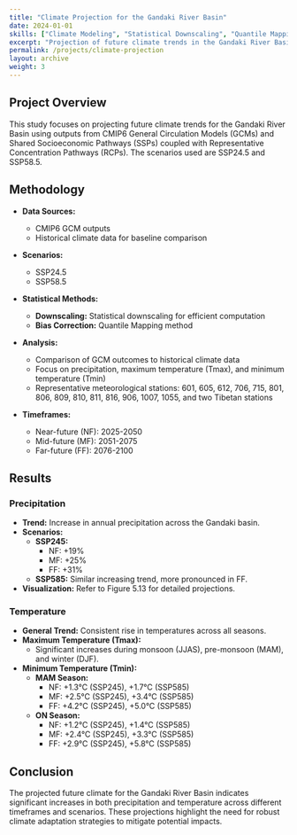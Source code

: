 ```yaml
---
title: "Climate Projection for the Gandaki River Basin"
date: 2024-01-01
skills: ["Climate Modeling", "Statistical Downscaling", "Quantile Mapping"]
excerpt: "Projection of future climate trends in the Gandaki River Basin using CMIP6 GCM outputs and SSP scenarios."
permalink: /projects/climate-projection
layout: archive
weight: 3
---
```


## Project Overview

This study focuses on projecting future climate trends for the Gandaki River Basin using outputs from CMIP6 General Circulation Models (GCMs) and Shared Socioeconomic Pathways (SSPs) coupled with Representative Concentration Pathways (RCPs). The scenarios used are SSP24.5 and SSP58.5. 

## Methodology

- **Data Sources:** 
  - CMIP6 GCM outputs
  - Historical climate data for baseline comparison

- **Scenarios:** 
  - SSP24.5 
  - SSP58.5

- **Statistical Methods:**
  - **Downscaling:** Statistical downscaling for efficient computation
  - **Bias Correction:** Quantile Mapping method

- **Analysis:**
  - Comparison of GCM outcomes to historical climate data
  - Focus on precipitation, maximum temperature (Tmax), and minimum temperature (Tmin)
  - Representative meteorological stations: 601, 605, 612, 706, 715, 801, 806, 809, 810, 811, 816, 906, 1007, 1055, and two Tibetan stations

- **Timeframes:**
  - Near-future (NF): 2025-2050
  - Mid-future (MF): 2051-2075
  - Far-future (FF): 2076-2100

## Results

### Precipitation
- **Trend:** Increase in annual precipitation across the Gandaki basin.
- **Scenarios:**
  - **SSP245:**
    - NF: +19%
    - MF: +25%
    - FF: +31%
  - **SSP585:** Similar increasing trend, more pronounced in FF.
- **Visualization:** Refer to Figure 5.13 for detailed projections.

### Temperature
- **General Trend:** Consistent rise in temperatures across all seasons.
- **Maximum Temperature (Tmax):**
  - Significant increases during monsoon (JJAS), pre-monsoon (MAM), and winter (DJF).
- **Minimum Temperature (Tmin):**
  - **MAM Season:**
    - NF: +1.3°C (SSP245), +1.7°C (SSP585)
    - MF: +2.5°C (SSP245), +3.4°C (SSP585)
    - FF: +4.2°C (SSP245), +5.0°C (SSP585)
  - **ON Season:**
    - NF: +1.2°C (SSP245), +1.4°C (SSP585)
    - MF: +2.4°C (SSP245), +3.3°C (SSP585)
    - FF: +2.9°C (SSP245), +5.8°C (SSP585)

## Conclusion

The projected future climate for the Gandaki River Basin indicates significant increases in both precipitation and temperature across different timeframes and scenarios. These projections highlight the need for robust climate adaptation strategies to mitigate potential impacts.

